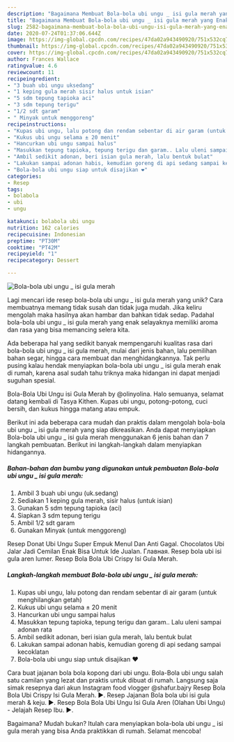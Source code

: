```yaml
---
description: "Bagaimana Membuat Bola-bola ubi ungu _ isi gula merah yang Enak Banget"
title: "Bagaimana Membuat Bola-bola ubi ungu _ isi gula merah yang Enak Banget"
slug: 2582-bagaimana-membuat-bola-bola-ubi-ungu-isi-gula-merah-yang-enak-banget
date: 2020-07-24T01:37:06.644Z
image: https://img-global.cpcdn.com/recipes/47da02a943490920/751x532cq70/bola-bola-ubi-ungu-_-isi-gula-merah-foto-resep-utama.jpg
thumbnail: https://img-global.cpcdn.com/recipes/47da02a943490920/751x532cq70/bola-bola-ubi-ungu-_-isi-gula-merah-foto-resep-utama.jpg
cover: https://img-global.cpcdn.com/recipes/47da02a943490920/751x532cq70/bola-bola-ubi-ungu-_-isi-gula-merah-foto-resep-utama.jpg
author: Frances Wallace
ratingvalue: 4.6
reviewcount: 11
recipeingredient:
- "3 buah ubi ungu uksedang"
- "1 keping gula merah sisir halus untuk isian"
- "5 sdm tepung tapioka aci"
- "3 sdm tepung terigu"
- "1/2 sdt garam"
- " Minyak untuk menggoreng"
recipeinstructions:
- "Kupas ubi ungu, lalu potong dan rendam sebentar di air garam (untuk menghilangkan getah)"
- "Kukus ubi ungu selama ± 20 menit"
- "Hancurkan ubi ungu sampai halus"
- "Masukkan tepung tapioka, tepung terigu dan garam.. Lalu uleni sampai adonan rata"
- "Ambil sedikit adonan, beri isian gula merah, lalu bentuk bulat"
- "Lakukan sampai adonan habis, kemudian goreng di api sedang sampai kecoklatan"
- "Bola-bola ubi ungu siap untuk disajikan ❤️"
categories:
- Resep
tags:
- bolabola
- ubi
- ungu

katakunci: bolabola ubi ungu 
nutrition: 162 calories
recipecuisine: Indonesian
preptime: "PT30M"
cooktime: "PT42M"
recipeyield: "1"
recipecategory: Dessert

---
```



![Bola-bola ubi ungu _ isi gula merah](https://img-global.cpcdn.com/recipes/47da02a943490920/751x532cq70/bola-bola-ubi-ungu-_-isi-gula-merah-foto-resep-utama.jpg)

Lagi mencari ide resep bola-bola ubi ungu _ isi gula merah yang unik? Cara membuatnya memang tidak susah dan tidak juga mudah. Jika keliru mengolah maka hasilnya akan hambar dan bahkan tidak sedap. Padahal bola-bola ubi ungu _ isi gula merah yang enak selayaknya memiliki aroma dan rasa yang bisa memancing selera kita.

Ada beberapa hal yang sedikit banyak mempengaruhi kualitas rasa dari bola-bola ubi ungu _ isi gula merah, mulai dari jenis bahan, lalu pemilihan bahan segar, hingga cara membuat dan menghidangkannya. Tak perlu pusing kalau hendak menyiapkan bola-bola ubi ungu _ isi gula merah enak di rumah, karena asal sudah tahu triknya maka hidangan ini dapat menjadi suguhan spesial.

Bola-Bola Ubi Ungu isi Gula Merah by @olinyolina. Halo semuanya, selamat datang kembali di Tasya Kithen. Kupas ubi ungu, potong-potong, cuci bersih, dan kukus hingga matang atau empuk.


Berikut ini ada beberapa cara mudah dan praktis dalam mengolah bola-bola ubi ungu _ isi gula merah yang siap dikreasikan. Anda dapat menyiapkan Bola-bola ubi ungu _ isi gula merah menggunakan 6 jenis bahan dan 7 langkah pembuatan. Berikut ini langkah-langkah dalam menyiapkan hidangannya.

<!--inarticleads1-->

##### Bahan-bahan dan bumbu yang digunakan untuk pembuatan Bola-bola ubi ungu _ isi gula merah:

1. Ambil 3 buah ubi ungu (uk.sedang)
1. Sediakan 1 keping gula merah, sisir halus (untuk isian)
1. Gunakan 5 sdm tepung tapioka (aci)
1. Siapkan 3 sdm tepung terigu
1. Ambil 1/2 sdt garam
1. Gunakan  Minyak (untuk menggoreng)


Resep Donat Ubi Ungu Super Empuk Menul Dan Anti Gagal. Chocolatos Ubi Jalar Jadi Cemilan Enak Bisa Untuk Ide Jualan. Главная. Resep bola ubi isi gula aren lumer. Resep Bola Bola Ubi Crispy Isi Gula Merah. 

<!--inarticleads2-->

##### Langkah-langkah membuat Bola-bola ubi ungu _ isi gula merah:

1. Kupas ubi ungu, lalu potong dan rendam sebentar di air garam (untuk menghilangkan getah)
1. Kukus ubi ungu selama ± 20 menit
1. Hancurkan ubi ungu sampai halus
1. Masukkan tepung tapioka, tepung terigu dan garam.. Lalu uleni sampai adonan rata
1. Ambil sedikit adonan, beri isian gula merah, lalu bentuk bulat
1. Lakukan sampai adonan habis, kemudian goreng di api sedang sampai kecoklatan
1. Bola-bola ubi ungu siap untuk disajikan ❤️


Cara buat jajanan bola bola kopong dari ubi ungu. Bola-Bola ubi ungu salah satu camilan yang lezat dan praktis untuk dibuat di rumah. Langsung saja simak resepnya dari akun Instagram food vlogger @shafur.bajry  Resep Bola Bola Ubi Crispy Isi Gula Merah. ►. Resep Jajanan Bola bola ubi isi gula merah &amp; keju. ►. Resep Bola Bola Ubi Ungu Isi Gula Aren (Olahan Ubi Ungu) - Jelajah Resep Ibu. ►. 

Bagaimana? Mudah bukan? Itulah cara menyiapkan bola-bola ubi ungu _ isi gula merah yang bisa Anda praktikkan di rumah. Selamat mencoba!
